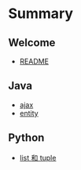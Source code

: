# Summary

## Welcome

* [README](README.md)

## Java

* [ajax](Java/ajax.md)
* [entity](Java/entity.md)

## Python

* [list 和 tuple](Python/list.md)



